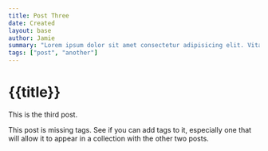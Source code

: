 ```yaml
---
title: Post Three
date: Created
layout: base
author: Jamie
summary: "Lorem ipsum dolor sit amet consectetur adipisicing elit. Vitae mollitia, sapiente architecto sit quo deserunt libero nesciunt repellat praesentium. Autem nam obcaecati dolore incidunt possimus ullam quibusdam sunt deleniti aut."
tags: ["post", "another"]
---
```


# {{title}}

This is the third post.

This post is missing tags. See if you can add tags to it, especially one that will allow it to appear in a collection with the other two posts.